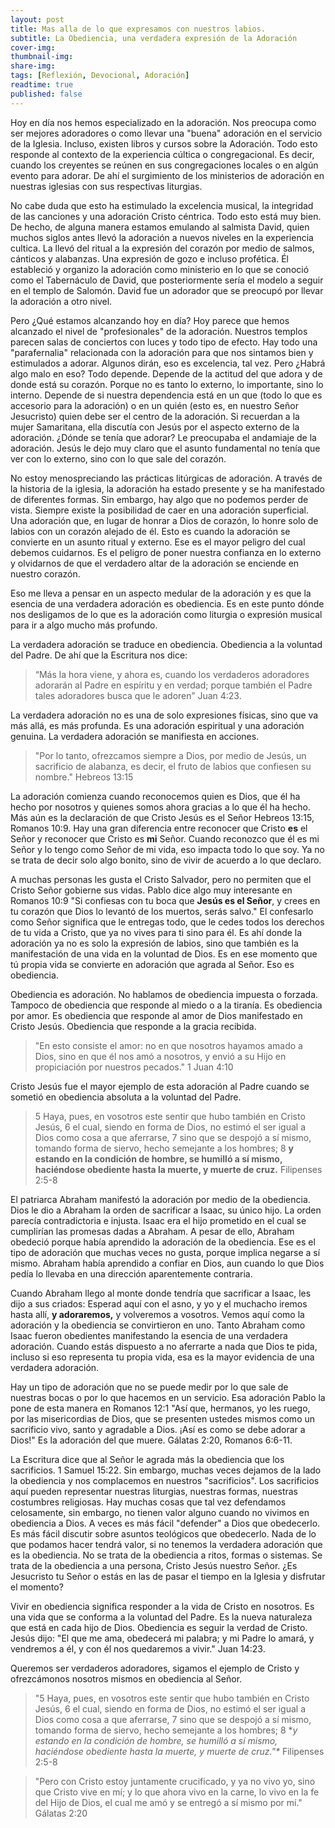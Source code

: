 ```yaml
---
layout: post
title: Mas alla de lo que expresamos con nuestros labios.
subtitle: La Obediencia, una verdadera expresión de la Adoración
cover-img: 
thumbnail-img: 
share-img: 
tags: [Reflexión, Devocional, Adoración]
readtime: true
published: false
---
```


Hoy en día nos hemos especializado en la adoración. Nos preocupa como ser mejores adoradores o como llevar una "buena" adoración en el servicio de la Iglesia. Incluso, existen libros y cursos sobre la Adoración. Todo esto responde al contexto de la experiencia cúltica o congregacional. Es decir, cuando los creyentes se reúnen en sus congregaciones locales o en algún evento para adorar. De ahí el surgimiento de los ministerios de adoración en nuestras iglesias con sus respectivas liturgias.

No cabe duda que esto ha estimulado la excelencia musical, la integridad de las canciones y una adoración Cristo céntrica. Todo esto está muy bien. De hecho, de alguna manera estamos emulando al salmista David, quien muchos siglos antes llevó la adoración a nuevos niveles en la experiencia cultica. La llevó del ritual a la expresión del corazón por medio de salmos, cánticos y alabanzas. Una expresión de gozo e incluso profética. Él estableció y organizo la adoración como ministerio en lo que se conoció como el Tabernáculo de David, que posteriormente sería el modelo a seguir en el templo de Salomón. David fue un adorador que se preocupó por llevar la adoración a otro nivel.

Pero ¿Qué estamos alcanzando hoy en día? Hoy parece que hemos alcanzado el nivel de "profesionales" de la adoración. Nuestros templos parecen salas de conciertos con luces y todo tipo de efecto. Hay todo una "parafernalia" relacionada con la adoración para que nos sintamos bien y estimulados a adorar. Algunos dirán, eso es excelencia, tal vez. Pero ¿Habrá algo malo en eso? Todo depende. Depende de la actitud del que adora y de donde está su corazón. Porque no es tanto lo externo, lo importante, sino lo interno. Depende de si nuestra dependencia está en un que (todo lo que es accesorio para la adoración) o en un quién (esto es, en nuestro Señor Jesucristo) quien debe ser el centro de la adoración. Si recuerdan a la mujer Samaritana, ella discutía con Jesús por el aspecto externo de la adoración. ¿Dónde se tenía que adorar? Le preocupaba el andamiaje de la adoración. Jesús le dejo muy claro que el asunto fundamental no tenía que ver con lo externo, sino con lo que sale del corazón.

No estoy menospreciando las prácticas litúrgicas de adoración. A través de la historia de la iglesia, la adoración ha estado presente y se ha manifestado de diferentes formas. Sin embargo, hay algo que no podemos perder de vista. Siempre existe la posibilidad de caer en una adoración superficial. Una adoración que, en lugar de honrar a Dios de corazón, lo honre solo de labios con un corazón alejado de él. Esto es cuando la adoración se convierte en un asunto ritual y externo. Ese es el mayor peligro del cual debemos cuidarnos. Es el peligro de poner nuestra confianza en lo externo y olvidarnos de que el verdadero altar de la adoración se enciende en nuestro corazón.

Eso me lleva a pensar en un aspecto medular de la adoración y es que la esencia de una verdadera adoración es obediencia. Es en este punto dónde nos desligamos de lo que es la adoración como liturgia o expresión musical para ir a algo mucho más profundo.

La verdadera adoración se traduce en obediencia. Obediencia a la voluntad del Padre. De ahí que la Escritura nos dice:

> “Más la hora viene, y ahora es, cuando los verdaderos adoradores adorarán al Padre en espíritu y en verdad; porque también el Padre tales adoradores busca que le adoren” Juan 4:23.

La verdadera adoración no es una de solo expresiones físicas, sino que va más allá, es más profunda. Es una adoración espiritual y una adoración genuina. La verdadera adoración se manifiesta en acciones.

> "Por lo tanto, ofrezcamos siempre a Dios, por medio de Jesús, un sacrificio de alabanza, es decir, el fruto de labios que confiesen su nombre." Hebreos 13:15

La adoración comienza cuando reconocemos quien es Dios, que él ha hecho por nosotros y quienes somos ahora gracias a lo que él ha hecho. Más aún es la declaración de que Cristo Jesús es el Señor Hebreos 13:15, Romanos 10:9. Hay una gran diferencia entre reconocer que Cristo **es** el Señor y reconocer que Cristo es **mi** Señor. Cuando reconozco que él es mi Señor y lo tengo como Señor de mi vida, eso impacta todo lo que soy. Ya no se trata de decir solo algo bonito, sino de vivir de acuerdo a lo que declaro.

A muchas personas les gusta el Cristo Salvador, pero no permiten que el Cristo Señor gobierne sus vidas. Pablo dice algo muy interesante en Romanos 10:9 "Si confiesas con tu boca que **Jesús es el Señor**, y crees en tu corazón que Dios lo levantó de los muertos, serás salvo." El confesarlo como Señor significa que le entregas todo, que le cedes todos los derechos de tu vida a Cristo, que ya no vives para ti sino para él. Es ahí donde la adoración ya no es solo la expresión de labios, sino que también es la manifestación de una vida en la voluntad de Dios. Es en ese momento que tú propia vida se convierte en adoración que agrada al Señor. Eso es obediencia.

Obediencia es adoración. No hablamos de obediencia impuesta o forzada. Tampoco de obediencia que responde al miedo o a la tiranía. Es obediencia por amor. Es obediencia que responde al amor de Dios manifestado en Cristo Jesús. Obediencia que responde a la gracia recibida.

> "En esto consiste el amor: no en que nosotros hayamos amado a Dios, sino en que él nos amó a nosotros, y envió a su Hijo en propiciación por nuestros pecados." 1 Juan 4:10

Cristo Jesús fue el mayor ejemplo de esta adoración al Padre cuando se sometió en obediencia absoluta a la voluntad del Padre.

> 5 Haya, pues, en vosotros este sentir que hubo también en Cristo Jesús, 6 el cual, siendo en forma de Dios, no estimó el ser igual a Dios como cosa a que aferrarse, 7 sino que se despojó a sí mismo, tomando forma de siervo, hecho semejante a los hombres; 8 **y estando en la condición de hombre, se humilló a sí mismo, haciéndose obediente hasta la muerte, y muerte de cruz.** Filipenses 2:5-8

El patriarca Abraham manifestó la adoración por medio de la obediencia. Dios le dio a Abraham la orden de sacrificar a Isaac, su único hijo. La orden parecía contradictoria e injusta. Isaac era el hijo prometido en el cual se cumplirían las promesas dadas a Abraham. A pesar de ello, Abraham obedeció porque había aprendido la adoración de la obediencia. Ese es el tipo de adoración que muchas veces no gusta, porque implica negarse a sí mismo. Abraham había aprendido a confiar en Dios, aun cuando lo que Dios pedía lo llevaba en una dirección aparentemente contraria.

Cuando Abraham llego al monte donde tendría que sacrificar a Isaac, les dijo a sus criados: Esperad aquí con el asno, y yo y el muchacho iremos hasta allí, **y adoraremos,** y volveremos a vosotros. Vemos aquí como la adoración y la obediencia se convirtieron en uno. Tanto Abraham como Isaac fueron obedientes manifestando la esencia de una verdadera adoración. Cuando estás dispuesto a no aferrarte a nada que Dios te pida, incluso si eso representa tu propia vida, esa es la mayor evidencia de una verdadera adoración.

Hay un tipo de adoración que no se puede medir por lo que sale de nuestras bocas o por lo que hacemos en un servicio. Esa adoración Pablo la pone de esta manera en Romanos 12:1 "Así que, hermanos, yo les ruego, por las misericordias de Dios, que se presenten ustedes mismos como un sacrificio vivo, santo y agradable a Dios. ¡Así es como se debe adorar a Dios!" Es la adoración del que muere. Gálatas 2:20, Romanos 6:6-11.

La Escritura dice que al Señor le agrada más la obediencia que los sacrificios. 1 Samuel 15:22. Sin embargo, muchas veces dejamos de la lado la obediencia y nos complacemos en nuestros "sacrificios". Los sacrificios aquí pueden representar nuestras liturgias, nuestras formas, nuestras costumbres religiosas. Hay muchas cosas que tal vez defendamos celosamente, sin embargo, no tienen valor alguno cuando no vivimos en obediencia a Dios. A veces es más fácil "defender" a Dios que obedecerlo. Es más fácil discutir sobre asuntos teológicos que obedecerlo. Nada de lo que podamos hacer tendrá valor, si no tenemos la verdadera adoración que es la obediencia. No se trata de la obediencia a ritos, formas o sistemas. Se trata de la obediencia a una persona, Cristo Jesús nuestro Señor. ¿Es Jesucristo tu Señor o estás en las de pasar el tiempo en la Iglesia y disfrutar el momento?

Vivir en obediencia significa responder a la vida de Cristo en nosotros. Es una vida que se conforma a la voluntad del Padre. Es la nueva naturaleza que está en cada hijo de Dios. Obediencia es seguir la verdad de Cristo. Jesús dijo: "El que me ama, obedecerá mi palabra; y mi Padre lo amará, y vendremos a él, y con él nos quedaremos a vivir." Juan 14:23.

Queremos ser verdaderos adoradores, sigamos el ejemplo de Cristo y ofrezcámonos nosotros mismos en obediencia al Señor.

> "5 Haya, pues, en vosotros este sentir que hubo también en Cristo Jesús, 6 el cual, siendo en forma de Dios, no estimó el ser igual a Dios como cosa a que aferrarse, 7 sino que se despojó a sí mismo, tomando forma de siervo, hecho semejante a los hombres; 8 **y estando en la condición de hombre, se humilló a sí mismo, haciéndose obediente hasta la muerte, y muerte de cruz."\** Filipenses 2:5-8

> "Pero con Cristo estoy juntamente crucificado, y ya no vivo yo, sino que Cristo vive en mí; y lo que ahora vivo en la carne, lo vivo en la fe del Hijo de Dios, el cual me amó y se entregó a sí mismo por mí." Gálatas 2:20

